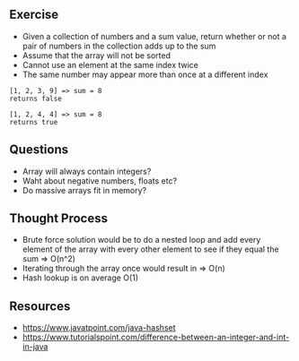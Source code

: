 ## Exercise

- Given a collection of numbers and a sum value, return whether or not a pair of numbers in the collection adds up to the sum
- Assume that the array will not be sorted
- Cannot use an element at the same index twice
- The same number may appear more than once at a different index

```
[1, 2, 3, 9] => sum = 8
returns false
```
```
[1, 2, 4, 4] => sum = 8
returns true
```

## Questions

- Array will always contain integers?
- Waht about negative numbers, floats etc?
- Do massive arrays fit in memory?

## Thought Process

- Brute force solution would be to do a nested loop and add every element of the array with every other element to see if they equal the sum => O(n^2)
- Iterating through the array once would result in => O(n)
- Hash lookup is on average O(1)

## Resources
- https://www.javatpoint.com/java-hashset
- https://www.tutorialspoint.com/difference-between-an-integer-and-int-in-java
